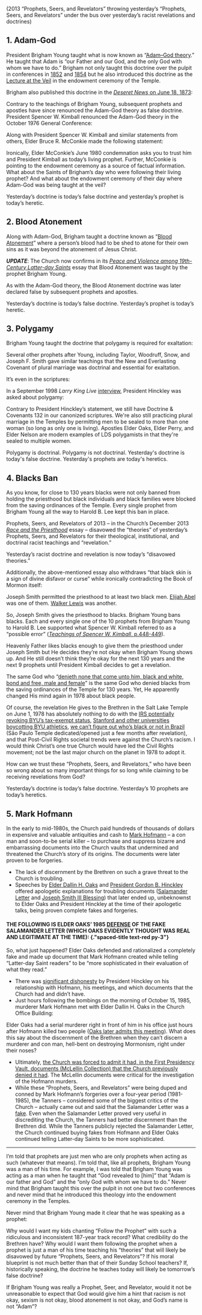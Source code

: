 <RedTitleBar
  title="Prophets"
  subtitle="Concerns & Questions"
/>

<QuoteWithReference
  quote="...The Lord will never permit me or any other man who stands as President of the Church to lead you astray. It is not in the program. It is not in the mind of God. If I were to attempt that, the Lord would remove me out of my place."
  attribution="President Wilford Woodruff"
  source="Wilford Woodruff: History of His Life and Labors, p.572"
  link="https://www.cesletter.org/prophets/1"
/>

<QuoteWithReference
  quote="Keep the eyes of the mission on the leaders of the Church...We will not and...cannot lead [you] astray."
  attribution="Elder M. Russell Ballard"
  source="Stay in the boat and hold on! 2, October 2014 Conference"
  link="https://www.cesletter.org/prophets/2"
/>

<QuoteWithReference
  quote="Today, the Church disavows the theories advanced in the past that black skin is a sign of divine disfavor or curse, or that it reflects unrighteous actions in a premortal life..."
  source="2013 Race and the Priesthood Essay, LDS.org"
  link="https://www.cesletter.org/race"
/>

(2013 “Prophets, Seers, and Revelators” throwing yesterday’s “Prophets, Seers, and Revelators” under the bus over yesterday’s racist revelations and doctrines)

## 1. Adam-God

President Brigham Young taught what is now known as “[Adam–God theory](https://www.cesletter.org/prophets/4).” He taught that Adam is “our Father and our God, and the only God with whom we have to do.” Brigham not only taught this doctrine over the pulpit in conferences in [1852](https://www.cesletter.org/prophets/5) and [1854](https://www.cesletter.org/prophets/5) but he also introduced this doctrine as the [Lecture at the Veil](https://www.cesletter.org/prophets/7) in the endowment ceremony of the Temple.

Brigham also published this doctrine in the [_Deseret News_ on June 18, 1873](https://www.cesletter.org/prophets/8):

<IndentedQuote quote="How much unbelief exists in the minds of the Latter-day Saints in regard to one particular **doctrine which I revealed to them, and which God revealed to me – namely that Adam is our father and God** – I do not know, I do not inquire, I care nothing about it. Our Father Adam helped to make this earth, it was created expressly for him, and after it was made he and his companions came here. He brought one of his wives with him, and she was called Eve, because she was the first woman upon the earth. **Our Father Adam is the man who stands at the gate and holds the keys of everlasting life and salvation to all his children who have or who ever will come upon the earth.** I have been found fault with by the ministers of religion because I have said that they were ignorant. But I could not find any man on the earth who could tell me this, although it is one of the simplest things in the world, until I met and talked with Joseph Smith." />

Contrary to the teachings of Brigham Young, subsequent prophets and apostles have since renounced the Adam-God theory as false doctrine. President Spencer W. Kimball renounced the Adam-God theory in the October 1976 General Conference:

<IndentedQuote
  quote="We warn you against the dissemination of doctrines which are not according to the scriptures and which are alleged to have been taught by some of the General Authorities of past generations. Such, for instance, is the Adam-God theory. We denounce that theory and hope that everyone will be cautioned against this and other kinds of false doctrine."
  source="Our Own Liahona"
  link="https://www.cesletter.org/prophets/9" />

Along with President Spencer W. Kimball and similar statements from others, Elder Bruce
R. McConkie made the following statement:

<IndentedQuote
  quote="The devil keeps this heresy [Adam-God theory] alive as a means of obtaining converts to cultism. It is contrary to the whole plan of salvation set forth in the scriptures, and anyone who has read the Book of Moses, and anyone who has received the temple endowment, has no excuse whatever for being led astray by it. Those who are so ensnared reject the living prophet and close their ears to the apostles of their day."
  source="The Seven Deadly Heresies"
  link="https://www.cesletter.org/prophets/10" />

Ironically, Elder McConkie’s June 1980 condemnation asks you to trust him and President Kimball as today’s living prophet. Further, McConkie is pointing to the endowment ceremony as a source of factual information. What about the Saints of Brigham’s day who were following their living prophet? And what about the endowment ceremony of their day where Adam-God was being taught at the veil?

Yesterday’s doctrine is today’s false doctrine and yesterday’s prophet is today’s heretic.

## 2. Blood Atonement

Along with Adam-God, Brigham taught a doctrine known as “[Blood Atonement](https://www.cesletter.org/prophets/11)” where a person’s blood had to be shed to atone for their own sins as it was beyond the atonement of Jesus Christ.

<IndentedQuote
  quote="There are sins that men commit for which they cannot receive forgiveness in this world, or in that which is to come, and if they had their eyes open to see their true condition, they would be perfectly willing to have their blood spilt upon the ground, that the smoke thereof might ascend to heaven as an offering for their sins; and the smoking incense would atone for their sins, whereas, if such is not the case, they will stick to them and remain upon them in the spirit world.
  I know, when you hear my brethren telling about cutting people off from the earth, that you consider it is strong doctrine; but it is to save them, not to destroy them...
  And furthermore, I know that there are transgressors, who, if they knew themselves, and the only condition upon which they can obtain forgiveness, would beg of their brethren to shed their blood, that the smoke thereof might ascend to God as an offering to appease the wrath that is kindled against them, and that the law might have its course. I will say further;
  I have had men come to me and offer their lives to atone for their sins. It is true that the blood of the Son of God was shed for sins through the fall and those committed by men, yet men can commit sins which it can never remit...There are sins that can be atoned for by an offering upon an altar, as in ancient days; and there are sins that the blood of a lamb, or a calf, or of turtle dove, cannot remit, but they must be atoned for by the blood of the man."
  source="Journal of Discourses 4:53-54"
  link="https://www.cesletter.org/prophets/12"
/>

___UPDATE___: The Church now confirms in its _[Peace and Violence among 19th-Century Latter-day Saints](https://www.cesletter.org/prophets/13)_ essay that Blood Atonement was taught by the prophet Brigham Young.

As with the Adam-God theory, the Blood Atonement doctrine was later declared false by subsequent prophets and apostles.

Yesterday’s doctrine is today’s false doctrine. Yesterday’s prophet is today’s heretic.

## 3. Polygamy

Brigham Young taught the doctrine that polygamy is required for exaltation:

<IndentedQuote
  quote="The only men who become Gods, even the Sons of God, are those who enter into polygamy."
  source="Journal of Discourses 11:269"
  link="https://www.cesletter.org/prophets/14"
/>

Several other prophets after Young, including Taylor, Woodruff, Snow, and Joseph F. Smith gave similar teachings that the New and Everlasting Covenant of plural marriage was doctrinal and essential for exaltation.

It’s even in the scriptures:

<ScriptureQuote
  reference="DOCTRINE & COVENANTS 132:4"
  link="https://www.cesletter.org/prophets/15"
  quote="“For behold, I reveal unto you a new and an everlasting covenant; and if ye abide not that covenant, then are ye damned; for no one can reject this covenant and be permitted to enter into my glory.”" />

In a September 1998 _Larry King Live_ [interview](https://cesletter.org/polygamy/25), President Hinckley was asked about polygamy:

<IndentedQuote
  speaker="Larry King"
  quote="You condemn it [polygamy]?" />

<IndentedQuote
  speaker="Hinckley"
  quote="I condemn it. Yes, as a practice, because I think it is not doctrinal." />

Contrary to President Hinckley’s statement, we still have Doctrine & Covenants 132 in our canonized scriptures. We're also still practicing plural marriage in the Temples by permitting men to be sealed to more than one woman (so long as only one is living). Apostles Elder Oaks, Elder Perry, and Elder Nelson are modern examples of LDS polygamists in that they're sealed to multiple women.

Polygamy is doctrinal. Polygamy is not doctrinal. Yesterday's doctrine is today's false doctrine. Yesterday's prophets are today's heretics.

## 4. Blacks Ban

As you know, for close to 130 years blacks were not only banned from holding the priesthood but black individuals and black families were blocked from the saving ordinances of the Temple. Every single prophet from Brigham Young all the way to Harold B. Lee kept this ban in place.

Prophets, Seers, and Revelators of 2013 – in the Church’s December 2013 _[Race and the Priesthood](https://www.cesletter.org/race)_ essay – disavowed the “theories” of yesterday’s Prophets, Seers, and Revelators for their theological, institutional, and doctrinal racist teachings and “revelation.”

Yesterday’s racist doctrine and revelation is now today’s “disavowed theories.”

Additionally, the above-mentioned essay also withdraws “that black skin is a sign of divine disfavor or curse” while ironically contradicting the Book of Mormon itself:

<ScriptureQuote
  reference="2 NEPHI 5:21"
  quote="“And he had caused the cursing to come upon them, yea, even a sore cursing, because of their iniquity. For behold, they had hardened their hearts against him, that they had become like unto a flint; wherefore, as they were white, and exceedingly fair and delightsome, that they might not be enticing unto my people the Lord God did cause a skin of blackness to come upon them.”" />

Joseph Smith permitted the priesthood to at least two black men. [Elijah Abel](https://www.cesletter.org/prophets/18) was one of them. [Walker Lewis](https://www.cesletter.org/prophets/19) was another.

So, Joseph Smith gives the priesthood to blacks. Brigham Young bans blacks. Each and every single one of the 10 prophets from Brigham Young to Harold B. Lee supported what Spencer W. Kimball referred to as a “possible error” ([_Teachings of Spencer W. Kimball_, p.448-449](https://www.cesletter.org/prophets/20)).

Heavenly Father likes blacks enough to give them the priesthood under Joseph Smith but He decides they’re not okay when Brigham Young shows up. And He still doesn’t think they’re okay for the next 130 years and the next 9 prophets until President Kimball decides to get a revelation.

The same God who “[denieth none that come unto him, black and white, bond and free, male and female](https://www.cesletter.org/prophets/21)” is the same God who denied blacks from the saving ordinances of the Temple for 130 years. Yet, He apparently changed His mind again in 1978 about black people.

Of course, the revelation He gives to the Brethren in the Salt Lake Temple on June 1, 1978 has absolutely nothing to do with the [IRS potentially revoking BYU’s tax-exempt status](https://www.cesletter.org/prophets/22), [Stanford and other universities boycotting BYU athletics](https://www.cesletter.org/prophets/23), [we can’t figure out who’s black or not in Brazil](https://www.cesletter.org/prophets/23) (São Paulo Temple dedicated/opened just a few months after revelation), and that Post-Civil Rights societal trends were against the Church’s racism. I would think Christ’s one true Church would have led the Civil Rights movement; not be the last major church on the planet in 1978 to adopt it.

How can we trust these “Prophets, Seers, and Revelators,” who have been so wrong about so many important things for so long while claiming to be receiving revelations from God?

Yesterday’s doctrine is today’s false doctrine. Yesterday’s 10 prophets are today’s heretics.

## 5. Mark Hofmann

In the early to mid-1980s, the Church paid hundreds of thousands of dollars in expensive and valuable antiquities and cash to [Mark Hofmann](https://www.cesletter.org/prophets/25) – a con man and soon-to-be serial killer – to purchase and suppress bizarre and embarrassing documents into the Church vaults that undermined and threatened the Church’s story of its origins. The documents were later proven to be forgeries.

<ImageWithCaption src="/images/placeholder.jpg" />

* The lack of discernment by the Brethren on such a grave threat to the Church is troubling.
* Speeches by [Elder Dallin H. Oaks](https://www.cesletter.org/prophets/26) and [President Gordon B. Hinckley](https://www.cesletter.org/prophets/27) offered apologetic explanations for troubling documents ([Salamander Letter](https://www.cesletter.org/prophets/27) and [Joseph Smith III Blessing](https://www.cesletter.org/prophets/29)) that later ended up, unbeknownst to Elder Oaks and President Hinckley at the time of their apologetic talks, being proven complete fakes and forgeries.

#### THE FOLLOWING IS ELDER OAKS’ 1985 [DEFENSE](https://www.cesletter.org/prophets/26) OF THE FAKE SALAMANDER LETTER (WHICH OAKS EVIDENTLY THOUGHT WAS REAL AND LEGITIMATE AT THE TIME): {."spaced-title text-red py-3"}

<IndentedQuote
  quote="Another source of differences in the accounts of different witnesses is the different meanings that different persons attach to words. We have a vivid illustration of this in the recent media excitement about the word salamander in a letter Martin Harris is supposed to have sent to W. W. Phelps over 150 years ago. All of the scores of media stories on that subject apparently assume that the author of that letter used the word salamander in the modern sense of a ‘tailed amphibian.’
  One wonders why so many writers neglected to reveal to their readers that there is another meaning of salamander, which may even have been the primary meaning in this context in the 1820s. That meaning, which is listed second in a current edition of Webster’s New World Dictionary, is ‘a spirit supposed to live in fire’ (2d College ed. 1982, s.v. ‘salamander’). Modern and ancient literature contain many examples of this usage.
  A spirit that is able to live in fire is a good approximation of the description Joseph Smith gave of the angel Moroni: a personage in the midst of a light, whose countenance was ‘truly like lightning’ and whose overall appearance ‘was glorious beyond description’ (Joseph Smith-History 1:32). As Joseph Smith wrote later, ‘The first sight [of this personage] was as though the house was filled with consuming fire’ (History of the Church, 4:536). Since the letter purports only to be Martin Harris’s interpretation of what he had heard about Joseph’s experience, the use of the words white salamander and old spirit seem understandable.
  In view of all this, and as a matter of intellectual evaluation, why all the excitement in the media, and why the apparent hand-wringing among those who profess friendship with or membership in the Church? The media should make more complete disclosures, but Latter-day Saint readers should also be more sophisticated in their evaluation of what they read."
/>

So, what just happened? Elder Oaks defended and rationalized a completely fake and made up document that Mark Hofmann created while telling “Latter-day Saint readers” to be “more sophisticated in their evaluation of what they read.”

* There was [significant dishonesty](https://www.cesletter.org/prophets/31) by President Hinckley on his relationship with Hofmann, his meetings, and which documents that the Church had and didn’t have.
* Just hours following the bombings on the morning of October 15, 1985, murderer Mark Hofmann met with Elder Dallin H. Oaks in the Church Office Building:

<IndentedQuote
  quote="He’s just killed two people. And what does he do? He goes down to the church office building and meets with Dallin Oaks. I can’t even imagine the rush, given Hofmann’s frame of reference, that this would have given him. To be there standing in front of one of God’s appointed apostles, after murdering two people, and this person doesn’t hear any words from God, doesn’t intuit a thing. For Hofmann that must have been an absolute rush. He had pulled off the ultimate spoof against God."
  source="The Poet and the Murderer: A True Story of Literary Crime and the Art of Forgery, p.232"
/>

Elder Oaks had a serial murderer right in front of him in his office just hours after Hofmann killed two people ([Oaks later admits this meeting](https://www.cesletter.org/prophets/32)). What does this say about the discernment of the Brethren when they can’t discern a murderer and con man, hell-bent on destroying Mormonism, right under their noses?

* Ultimately, [the Church was forced to admit it had, in the First Presidency Vault, documents (McLellin Collection) that the Church previously denied it had](https://www.cesletter.org/prophets/33). The McLellin documents were critical for the investigation of the Hofmann murders.
* While these “Prophets, Seers, and Revelators” were being duped and conned by Mark Hofmann’s forgeries over a four-year period (1981-1985), the Tanners – considered some of the biggest critics of the Church – actually came out and said that the Salamander Letter was a [fake](https://www.cesletter.org/prophets/34). Even when the Salamander Letter proved very useful in discrediting the Church, the Tanners had better discernment than the Brethren did. While the Tanners publicly rejected the Salamander Letter, the Church continued buying fakes from Hofmann and Elder Oaks continued telling Latter-day Saints to be more sophisticated.

<hr class="divider" />

I’m told that prophets are just men who are only prophets when acting as such (whatever that means). I’m told that, like all prophets, Brigham Young was a man of his time. For example, I was told that Brigham Young was acting as a man when he taught that “God revealed to [him]” that “Adam is our father and God” and the “only God with whom we have to do.” Never mind that Brigham taught this over the pulpit in not one but two conferences and never mind that he introduced this theology into the endowment ceremony in the Temples.

Never mind that Brigham Young made it clear that he was speaking as a prophet:

<IndentedQuote
  quote="I have never yet preached a sermon and sent it out to the children of men, that they may not call scripture."
  source="Journal of Discourses 13:95"
  link="https://www.cesletter.org/prophets/35"
/>

Why would I want my kids chanting “Follow the Prophet” with such a ridiculous and inconsistent 187-year track record? What credibility do the Brethren have? Why would I want them following the prophet when a prophet is just a man of his time teaching his “theories” that will likely be disavowed by future “Prophets, Seers, and Revelators”? If his moral blueprint is not much better than that of their Sunday School teachers? If, historically speaking, the doctrine he teaches today will likely be tomorrow’s false doctrine?

If Brigham Young was really a Prophet, Seer, and Revelator, would it not be unreasonable to expect that God would give him a hint that racism is not okay, sexism is not okay, blood atonement is not okay, and God’s name is not “Adam”?
